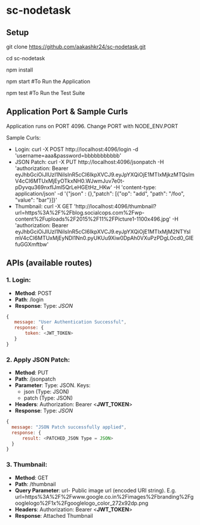 # **sc-nodetask**

## Setup
git clone https://github.com/aakashkr24/sc-nodetask.git

cd sc-nodetask

npm install

npm start #To Run the Application

npm test #To Run the Test Suite

## Application Port & Sample Curls

Application runs on PORT 4096. Change PORT with NODE_ENV.PORT

Sample Curls:
* Login: curl -X POST http://localhost:4096/login -d 'username=aaa&password=bbbbbbbbbbb'
* JSON Patch: curl -X PUT http://localhost:4096/jsonpatch -H 'authorization: Bearer eyJhbGciOiJIUzI1NiIsInR5cCI6IkpXVCJ9.eyJpYXQiOjE1MTIxMjkzMTQsImV4cCI6MTUxMjEyOTkxNH0.WJwmJuv7e0t-pDyvqu369nxfIJml5QrLeHGEtHz_HKw' -H 'content-type: application/json' -d '{"json" : {},"patch": [{"op": "add", "path": "/foo", "value": "bar"}]}'
* Thumbnail: curl -X GET 'http://localhost:4096/thumbnail?url=https%3A%2F%2Fblog.socialcops.com%2Fwp-content%2Fuploads%2F2015%2F11%2FPicture1-1100x496.jpg' -H 'authorization: Bearer eyJhbGciOiJIUzI1NiIsInR5cCI6IkpXVCJ9.eyJpYXQiOjE1MTIxMjM2NTYsImV4cCI6MTUxMjEyNDI1Nn0.pyUKUu9Xiw0DpAh0VXuPzPDgLOcd0_GIEfuGGXmftbw' 


## APIs (available routes)

### 1. **Login**:
  
 * **Method**: POST
 * **Path**: /login
 * **Response**: Type: *JSON*
 ```javascript
 {
 	message: "User Authentication Successful",
 	response: {
 		token: <JWT_TOKEN>
 	}
 }
 ```
       
### 2. **Apply JSON Patch**:
  * **Method**: PUT
  * **Path**: /jsonpatch
  * **Parameter**: Type: JSON. Keys:
    * json (Type: JSON)
    * patch (Type: JSON)
  * **Headers**: 
    Authorization: Bearer <**JWT_TOKEN**>
  * **Response**: Type: *JSON*
  ```javascript
  {
  	message: "JSON Patch successfully applied",
  	response: {
  		result: <PATCHED_JSON Type = JSON>
  	}
  }
  ```     
       
### 3. **Thumbnail**:
  * **Method**: GET
  * **Path**: /thumbnail
  * **Query Parameter**: url- Public image url (encoded URI string). E.g. url=https%3A%2F%2Fwww.google.co.in%2Fimages%2Fbranding%2Fgooglelogo%2F1x%2Fgooglelogo_color_272x92dp.png
  * **Headers**: 
    Authorization: Bearer <**JWT_TOKEN**>
  * **Response**: Attached Thumbnail
